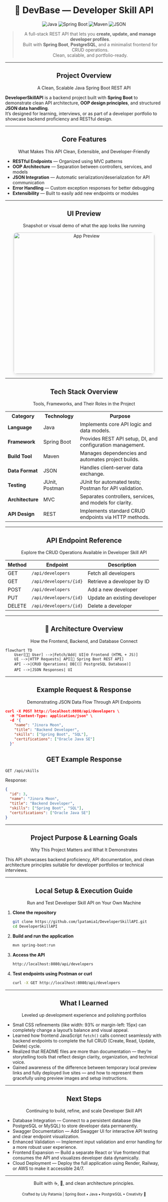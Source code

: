 <div align="center">
  
# 🧩 DevBase — Developer Skill API

![Java](https://img.shields.io/badge/Java-006400?style=for-the-badge&logo=java&logoColor=white)
![Spring Boot](https://img.shields.io/badge/Spring_Boot-006400?style=for-the-badge&logo=springboot&logoColor=white)
![Maven](https://img.shields.io/badge/Maven-006400?style=for-the-badge&logo=apachemaven&logoColor=white)
![JSON](https://img.shields.io/badge/JSON-006400?style=for-the-badge&logo=json&logoColor=white)
> A full-stack REST API that lets you **create, update, and manage developer profiles**.  
> Built with **Spring Boot**, **PostgreSQL**, and a minimalist frontend for CRUD operations.  
> Clean, scalable, and portfolio-ready.
</div>

---

<div align="center">

## Project Overview
A Clean, Scalable Java Spring Boot REST API  

</div>

**DeveloperSkillAPI** is a backend project built with **Spring Boot** to demonstrate clean API architecture, **OOP design principles**, and structured **JSON data handling**.  
It’s designed for learning, interviews, or as part of a developer portfolio to showcase backend proficiency and RESTful design.

---
<div align="center">

## Core Features
What Makes This API Clean, Extensible, and Developer-Friendly

</div>

- **RESTful Endpoints** — Organized using MVC patterns  
- **OOP Architecture** — Separation between controllers, services, and models  
- **JSON Integration** — Automatic serialization/deserialization for API communication  
- **Error Handling** — Custom exception responses for better debugging  
- **Extensibility** — Built to easily add new endpoints or modules  

---

<div align="center">

## UI Preview
Snapshot or visual demo of what the app looks like running

<img src="assets/demo-preview.png" alt="App Preview" width="450" style="border-radius: 10px; box-shadow: 0 4px 10px rgba(0,0,0,0.1);" />

</div>

---

<div align="center">

## Tech Stack Overview
Tools, Frameworks, and Their Roles in the Project

</div>  

<div align="center">

<table>
  <tr>
    <th>Category</th>
    <th>Technology</th>
    <th>Purpose</th>
  </tr>
  <tr>
    <td><b>Language</b></td>
    <td>Java</td>
    <td>Implements core API logic and data models.</td>
  </tr>
  <tr>
    <td><b>Framework</b></td>
    <td>Spring Boot</td>
    <td>Provides REST API setup, DI, and configuration management.</td>
  </tr>
  <tr>
    <td><b>Build Tool</b></td>
    <td>Maven</td>
    <td>Manages dependencies and automates project builds.</td>
  </tr>
  <tr>
    <td><b>Data Format</b></td>
    <td>JSON</td>
    <td>Handles client–server data exchange.</td>
  </tr>
  <tr>
    <td><b>Testing</b></td>
    <td>JUnit, Postman</td>
    <td>JUnit for automated tests; Postman for API validation.</td>
  </tr>
  <tr>
    <td><b>Architecture</b></td>
    <td>MVC</td>
    <td>Separates controllers, services, and models for clarity.</td>
  </tr>
  <tr>
    <td><b>API Design</b></td>
    <td>REST</td>
    <td>Implements standard CRUD endpoints via HTTP methods.</td>
  </tr>
</table>

</div>

---

<div align="center">

## API Endpoint Reference
Explore the CRUD Operations Available in Developer Skill API

</div>

<div align="center">

| Method | Endpoint | Description |
|--------|-----------|-------------|
| GET | `/api/developers` | Fetch all developers |
| GET | `/api/developers/{id}` | Retrieve a developer by ID |
| POST | `/api/developers` | Add a new developer |
| PUT | `/api/developers/{id}` | Update an existing developer |
| DELETE | `/api/developers/{id}` | Delete a developer |
</div>

---

<div align="center">

## 🧩 Architecture Overview
How the Frontend, Backend, and Database Connect

</div>

```mermaid
flowchart TD
    User[👩‍💻 User] -->|Fetch/Add| UI[🌐 Frontend (HTML + JS)]
    UI -->|HTTP Requests| API[🧩 Spring Boot REST API]
    API -->|CRUD Operations| DB[(🗄️ PostgreSQL Database)]
    API -->|JSON Responses| UI
```

---

<div align="center">

## Example Request & Response
Demonstrating JSON Data Flow Through API Endpoints

</div>

```json
curl -X POST http://localhost:8080/api/developers \
  -H "Content-Type: application/json" \
  -d '{
    "name": "Jinora Moon",
    "title": "Backend Developer",
    "skills": ["Spring Boot", "SQL"],
    "certifications": ["Oracle Java SE"]
  }'
```
<div align="center">

## GET Example Response

</div>

```http
GET /api/skills
```
Response:
```json
{
  "id": 3,
  "name": "Jinora Moon",
  "title": "Backend Developer",
  "skills": ["Spring Boot", "SQL"],
  "certifications": ["Oracle Java SE"]
}
```
---

<div align="center">

## Project Purpose & Learning Goals
Why This Project Matters and What It Demonstrates

</div>

This API showcases backend proficiency, API documentation, and clean architecture principles suitable for developer portfolios or technical interviews.

---

<div align="center">

## Local Setup & Execution Guide
Run and Test Developer Skill API on Your Own Machine

</div>

1. **Clone the repository**
   ```bash
   git clone https://github.com/lpatamia1/DeveloperSkillAPI.git
   cd DeveloperSkillAPI
2. **Build and run the application**
   ```bash
   mvn spring-boot:run
3. **Access the API**
   ```bash
   http://localhost:8080/api/developers
4. **Test endpoints using Postman or curl**
   ```bash
   curl -X GET http://localhost:8080/api/developers
   ```

---

<div align="center">

## What I Learned
Leveled up development experience and polishing portfolios

</div>

- Small CSS refinements (like width: 93% or margin-left: 15px) can completely change a layout’s balance and visual appeal.
- Learned how frontend JavaScript `fetch()` calls connect seamlessly with backend endpoints to complete the full CRUD (Create, Read, Update, Delete) cycle.
- Realized that README files are more than documentation — they’re storytelling tools that reflect design clarity, organization, and technical voice.
- Gained awareness of the difference between temporary local preview links and fully deployed live sites — and how to represent them gracefully using preview images and setup instructions.

---
<div align="center">

## Next Steps
Continuing to build, refine, and scale Developer Skill API

</div>

- Database Integration — Connect to a persistent database (like PostgreSQL or MySQL) to store developer data permanently.
- Swagger Documentation — Add Swagger UI for interactive API testing and clear endpoint visualization.
- Enhanced Validation — Implement input validation and error handling for a more robust user experience.
- Frontend Expansion — Build a separate React or Vue frontend that consumes the API and visualizes developer data dynamically.
- Cloud Deployment — Deploy the full application using Render, Railway, or AWS to make it accessible 24/7.

---

<div align="center"> Built with ☕, 💚, and clean architecture principles. 
  
<sub>Crafted by Lily Patamia | Spring Boot • Java • PostgreSQL • Creativity 🌿</sub>

</div> 

